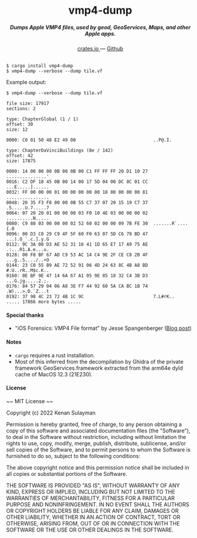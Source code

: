 <h1 align="center">vmp4-dump</h1>

<h5 align="center">Dumps Apple VMP4 files, used by geod, GeoServices, Maps, and other Apple apps.</h5>

<div align="center">
  <a href="https://crates.io/crates/vmp4-dump">
    crates.io
  </a>
  —
  <a href="https://github.com/19h/vmp4-dump">
    Github
  </a>
</div>

<br />

```shell script
$ cargo install vmp4-dump
$ vmp4-dump --verbose --dump tile.vf
```

Example output:

```shell script
$ vmp4-dump --verbose --dump tile.vf

file size: 17917
sections: 2

type: ChapterGlobal (1 / 1)
offset: 30
size: 12

0000: C0 01 50 40 E2 49 00                             ..P@.I.

type: ChapterDaVinciBuildings (8e / 142)
offset: 42
size: 17875

0000: 14 00 00 00 0B 00 0B 00 C1 FF FF FF 20 D1 10 27  ...............'
0016: C2 DF 18 45 0B 00 14 00 17 5D 04 00 DC 8C 01 CC  ...E.....]......
0032: FF 00 00 00 01 00 00 00 00 00 18 00 00 00 00 81  ................
0048: 20 35 F3 F8 00 00 0B 55 C7 37 07 20 15 19 C7 37  .5.....U.7.....7
0064: 07 20 20 01 00 00 00 03 F0 10 4E 03 00 00 00 02  ..........N.....
0080: C9 80 03 00 00 00 02 52 60 02 00 00 09 7B FE 30  .......R`....{.0
0096: 00 D3 C0 29 C9 4F 5F 60 F0 63 07 5D C6 79 BD 47  ...).O_`.c.].y.G
0112: 9C 3A 08 D3 AE 52 31 16 41 1D 65 E7 17 A9 75 AE  .:...R1.A.e...u.
0128: 00 F8 BF 67 AD C9 53 AC 14 C4 9E 2F CE C8 2B 4F  ...g..S..../..+O
0144: 23 C0 55 B9 AE 72 52 91 06 4D 24 63 8C 4B A8 BD  #.U..rR..M$c.K..
0160: 0E BF 9E 47 14 6A 67 A1 05 9E 85 18 32 C4 3B D3  ...G.jg.....2.;.
0176: 84 57 29 04 06 A8 3E F7 44 92 60 5A CA BC 1B 74  .W)...>.D.`Z...t
0192: 37 98 4C 23 72 4B 1C 9C                          7.L#rK..
..... 17866 more bytes .....
```

#### Special thanks

- "iOS Forensics: VMP4 File format" by Jesse Spangenberger (<a href="https://digitalforensics.io/ios-forensics-vmp4-file-format/">Blog post</a>)

#### Notes

- `cargo` requires a rust installation.
- Most of this inferred from the decompilation by Ghidra
  of the private framework GeoServices.framework extracted
  from the arm64e dyld cache of MacOS 12.3 (21E230).

#### License

~~ MIT License ~~

Copyright (c) 2022 Kenan Sulayman

Permission is hereby granted, free of charge, to any person obtaining a copy
of this software and associated documentation files (the "Software"), to deal
in the Software without restriction, including without limitation the rights
to use, copy, modify, merge, publish, distribute, sublicense, and/or sell
copies of the Software, and to permit persons to whom the Software is
furnished to do so, subject to the following conditions:

The above copyright notice and this permission notice shall be included in all
copies or substantial portions of the Software.

THE SOFTWARE IS PROVIDED "AS IS", WITHOUT WARRANTY OF ANY KIND, EXPRESS OR
IMPLIED, INCLUDING BUT NOT LIMITED TO THE WARRANTIES OF MERCHANTABILITY,
FITNESS FOR A PARTICULAR PURPOSE AND NONINFRINGEMENT. IN NO EVENT SHALL THE
AUTHORS OR COPYRIGHT HOLDERS BE LIABLE FOR ANY CLAIM, DAMAGES OR OTHER
LIABILITY, WHETHER IN AN ACTION OF CONTRACT, TORT OR OTHERWISE, ARISING FROM,
OUT OF OR IN CONNECTION WITH THE SOFTWARE OR THE USE OR OTHER DEALINGS IN THE
SOFTWARE.
